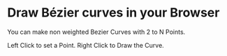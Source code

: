 # Draw Bézier curves in your Browser

You can make non weighted Bezier Curves with 2 to N Points.

Left Click to set a Point.
Right Click to Draw the Curve.
